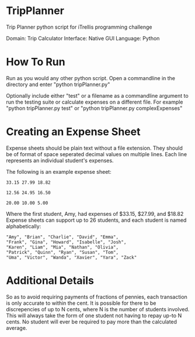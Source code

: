 # TripPlanner
Trip Planner python script for iTrellis programming challenge

Domain: Trip Calculator
Interface: Native GUI
Language: Python

# How To Run
Run as you would any other python script. Open a commandline in the directory and enter "python tripPlanner.py"

Optionally include either "test" or a filename as a commandline argument to run the testing suite or calculate expenses on a different file.
For example "python tripPlanner.py test" or "python tripPlanner.py complexExpenses"

# Creating an Expense Sheet
Expense sheets should be plain text without a file extension.
They should be of format of space seperated decimal values on multiple lines.
Each line represents an individual student's expenses.

The following is an example expense sheet:

```
33.15 27.99 18.82

12.56 24.95 16.50

20.00 10.00 5.00
```

Where the first student, Amy, had expenses of $33.15, $27.99, and $18.82
Expense sheets can support up to 26 students, and each student is named alphabetically:

```
"Amy", "Brian", "Charlie", "David", "Emma",
"Frank", "Gina", "Howard", "Isabelle", "Josh",
"Karen", "Liam", "Mia", "Nathan", "Olivia",
"Patrick", "Quinn", "Ryan", "Susan", "Tom",
"Uma", "Victor", "Wanda", "Xavier", "Yara", "Zack"
```

# Additional Details

So as to avoid requiring payments of fractions of pennies, each transaction is only accurate to within the cent.
It is possible for there to be discrepencies of up to N cents, where N is the number of students involved.
This will always take the form of one student not having to repay up-to N cents.
No student will ever be required to pay more than the calculated average.
